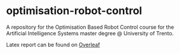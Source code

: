 # optimisation-robot-control
A repository for the Optimisation Based Robot Control course for the Artificial Intelligence Systems master degree @ University of Trento.

Latex report can be found on [Overleaf](https://it.overleaf.com/7855317523gjzpnvwybgrc)
